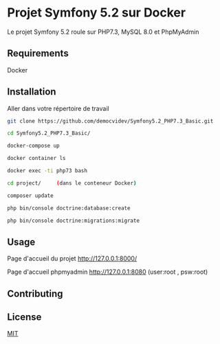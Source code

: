 # Projet Symfony 5.2 sur Docker

Le projet Symfony 5.2 roule sur PHP7.3, MySQL 8.0 et PhpMyAdmin

## Requirements

Docker

## Installation
Aller dans votre répertoire de travail

```bash
git clone https://github.com/democvidev/Symfony5.2_PHP7.3_Basic.git

cd Symfony5.2_PHP7.3_Basic/

docker-compose up

docker container ls 

docker exec -ti php73 bash

cd project/     (dans le conteneur Docker)

composer update

php bin/console doctrine:database:create

php bin/console doctrine:migrations:migrate

```




## Usage

Page d'accueil du projet http://127.0.0.1:8000/  

Page d'accueil phpmyadmin http://127.0.0.1:8080   (user:root , psw:root)

## Contributing


## License
[MIT](https://choosealicense.com/licenses/mit/)